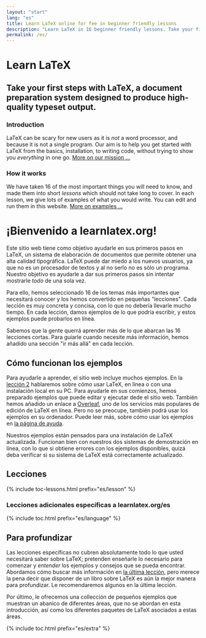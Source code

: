 ```yaml
---
layout: "start"
lang: "es"
title: Learn LaTeX online for fee in beginner friendly lessons
description: "Learn LaTeX in 16 beginner friendly lessons. Take your first steps with LaTeX, a document preparation system designed to produce high-quality typeset output."
permalink: /es/
---
```


# Learn LaTeX

<h2 class="heading__introduction">Take your first steps with LaTeX, a document preparation system designed to produce high-quality typeset output.</h2>

<div
  class="text-columns">
  <section>
    <h3 
      class="text-columns__heading"
      >Introduction</h3>
    <p>LaTeX can be scary for new users as it is <em>not</em> a word processor, 
    and because it is not a single program. Our aim is to help you get 
    started with LaTeX from the basics, installation, to writing code, without 
    trying to show you <em>everything</em> in one go. <a href="./mission">More on our mission &hellip;</a></p>
  </section>
  <section>
    <h3
      class="text-columns__heading"
      >How it works</h3>
      <p>We have taken 16 of the most important things you will need to know, and made them into short <em>lessons</em> which should not take long to cover. In each lesson, we give lots of examples of what you would write. You can edit and run them in this website. <a href="./help#examples">More on examples &hellip;</a></p>
  </section>
</div>

# ¡Bienvenido a learnlatex.org!

Este sitio web tiene como objetivo ayudarle en sus primeros pasos en LaTeX,
un sistema de elaboración de documentos que permite obtener una alta calidad 
tipográfica. LaTeX puede dar miedo a los nuevos usuarios, ya que no es un procesador 
de textos y al no serlo no es sólo un programa. Nuestro objetivo es ayudarle a 
dar sus primeros pasos sin intentar mostrarle _todo_ de una sola vez.

Para ello, hemos seleccionado 16 de los temas más importantes que necesitará 
conocer y los hemos convertido en pequeñas "lecciones". Cada lección es muy 
concreta y concisa, con lo que no debería llevarle mucho tiempo. En cada lección, damos 
ejemplos de lo que podría escribir, y estos ejemplos puede probarlos en línea.

Sabemos que la gente querrá aprender más de lo que abarcan las 16 lecciones
cortas. Para guiarle cuando necesite más información, hemos añadido
una sección "ir más allá" en cada lección. 

## Cómo funcionan los ejemplos

Para ayudarle a aprender, el sitio web incluye muchos ejemplos. En la 
[lección 2](lesson-02) hablaremos sobre cómo usar LaTeX, en línea o con
una instalación local en su PC. Para ayudarle en sus comienzos, hemos preparado
ejemplos que puede editar y ejecutar dede el sitio web. También hemos añadido
un enlace a [Overleaf](https://www.overleaf.com), uno de los servicios más
populares de edición de LaTeX en línea. Pero no se preocupe, también podrá
usar los ejemplos en su ordenador. Puede leer más, sobre cómo usar los ejemplos
en [la página de ayuda](help).

Nuestros ejemplos están pensados para una instalación de LaTeX actualizada.
Funcionan bien con nuestros dos sistemas de demostración en línea, con lo que
si obtiene errores con los ejemplos disponibles, quizá deba verificar si su sistema
de LaTeX está correctamente actualizado.

<h2 
  class="heading__toc" 
  id="toc"
  >Lecciones</h2>

{% include toc-lessons.html  prefix="es/lesson" %}

### Lecciones adicionales específicas a learnlatex.org/es

{% include toc.html  prefix="es/language" %}

## Para profundizar

Las lecciones específicas no cubren absolutamente todo lo que usted necesitará
saber sobre LaTeX; pretenden enseñarle lo necesario para comenzar y _entender_ los
ejemplos y consejos que se pueda encontrar. Abordamos cómo buscar más información
en [la última lección](lesson-16), pero merece la pena decir que disponer
de un libro sobre LaTeX es aún la mejor manera para profundizar. Le 
recomendaremos algunos en la última lección.

Por último, le ofrecemos una collección de pequeños ejemplos que muestran
un abanico de diferentes áreas, que no se abordan en esta introducción,
así como los diferentes paquetes de LaTeX asociados a estas áreas.
    
{% include toc.html prefix="es/extra" %}
